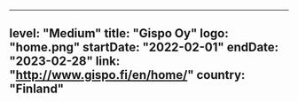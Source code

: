 
---
level: "Medium"
title: "Gispo Oy"
logo: "home.png"
startDate: "2022-02-01"
endDate: "2023-02-28"
link: "http://www.gispo.fi/en/home/"
country: "Finland"
---
